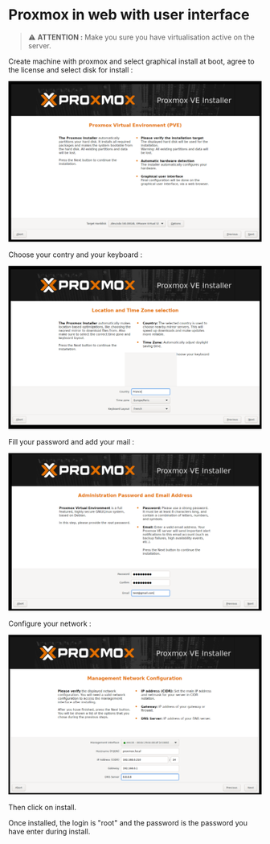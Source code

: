 # Proxmox in web with user interface

> ⚠️ **ATTENTION :** Make you sure you have virtualisation active on the server.

Create machine with proxmox and select graphical install at boot, agree to the license and select disk for install : 

![select the disk to install proxmox](images/select_disk.png)

Choose your contry and your keyboard : 


![select your country](images/country.png)

Fill your password and add your mail : 

![add password](images/password.png)

Configure your network : 

![IP](images/IP.png)

Then click on install.

Once installed, the login is "root" and the password is the password you have enter during install.

